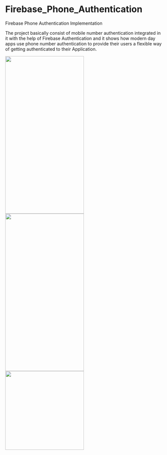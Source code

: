# Firebase_Phone_Authentication
Firebase Phone Authentication Implementation

The project basically consist of mobile number authentication integrated in
it with the help of Firebase Authentication and it shows how modern day apps use
phone number authentication to provide their users a flexible way of getting authenticated 
to their Application.








<img src="https://user-images.githubusercontent.com/112484094/219845290-64013659-ac54-4217-a6b2-3e6bb11dee5e.jpg"
width=250 height=500 align=left>
<img src="https://user-images.githubusercontent.com/112484094/219845362-8e77e704-0487-4689-8c61-306e7433cf2a.jpg" width=250 height=500 align=left>
<img src="https://user-images.githubusercontent.com/112484094/219845468-8ee68625-76a9-4ddb-a4f0-b76ee6b6fd9b.jpg" width =250 hight=500 align=left>


